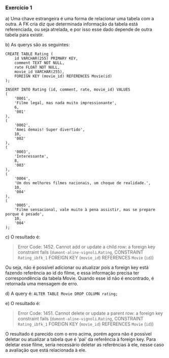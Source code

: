 ### Exercício 1
a) Uma chave estrangeira é uma forma de relacionar uma tabela com a outra. A FK cria diz que determinada informação da tabela está referenciada, ou seja atrelada, e por isso esse dado depende de outra tabela para existir.

b) As querys são as seguintes:
```
CREATE TABLE Rating (
	id VARCHAR(255) PRIMARY KEY,
    comment TEXT NOT NULL,
    rate FLOAT NOT NULL,
    movie_id VARCHAR(255),
    FOREIGN KEY (movie_id) REFERENCES Movie(id)
);

INSERT INTO Rating (id, comment, rate, movie_id) VALUES 
(
    '0001', 
    'Filme legal, mas nada muito impressionante', 
    6, 
    '001'
),
(
    '0002', 
    'Amei demais! Super divertido', 
    10, 
    '002'
),
(
    '0003', 
    'Interessante', 
    8, 
    '003'
),
(
    '0004', 
    'Um dos melhores filmes nacionais, um choque de realidade.', 
    10, 
    '004'
),
(
    '0005', 
    'Filme sensacional, vale muito à pena assistir, mas se prepare porque é pesado', 
    10, 
    '004'
);
```

c) O resultado é:
> Error Code: 1452. Cannot add or update a child row: a foreign key constraint fails (`dumont-aline-vignoli`.`Rating`, CONSTRAINT `Rating_ibfk_1` FOREIGN KEY (`movie_id`) REFERENCES `Movie` (`id`))

Ou seja, não é possível adicionar ou atualizar pois a foreign key está fazendo referência ao id do filme, e essa informação precisa ter correspondência da tabela Movie. 
Quando esse id não é encontrado, é retornada uma mensagem de erro.

d) A query é:
`ALTER TABLE Movie DROP COLUMN rating;`

e) O resultado é:
> Error Code: 1451. Cannot delete or update a parent row: a foreign key constraint fails (`dumont-aline-vignoli`.`Rating`, CONSTRAINT `Rating_ibfk_1` FOREIGN KEY (`movie_id`) REFERENCES `Movie` (`id`))

O resultado é parecido com o erro acima, porém agora não é possível deletar ou atualizar a tabela que é 'pai' da referência à foreign key. 
Para deletar esse filme, seria necessário deletar as referências à ele, nesse caso a avaliação que está relacionada à ele.